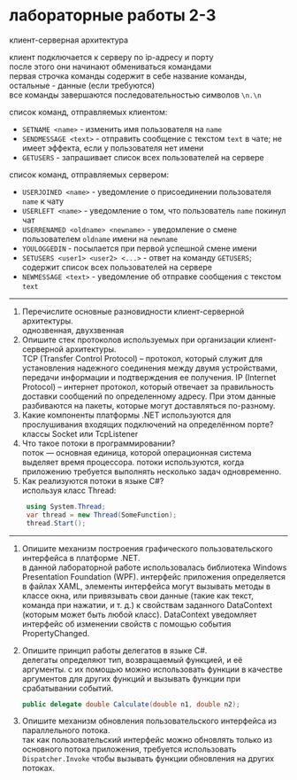 # лабораторные работы 2-3

клиент-серверная архитектура

клиент подключается к серверу по ip-адресу и порту  
после этого они начинают обмениваться командами  
первая строчка команды содержит в себе название команды, остальные - данные (если требуются)  
все команды завершаются последовательностью символов `\n.\n`

список команд, отправляемых клиентом:

- `SETNAME <name>` - изменить имя пользователя на `name`
- `SENDMESSAGE <text>` - отправить сообщение с текстом `text` в чате; не имеет эффекта, если у пользователя нет имени
- `GETUSERS` - запрашивает список всех пользователей на сервере

список команд, отправляемых сервером:

- `USERJOINED <name>` - уведомление о присоединении пользователя `name` к чату
- `USERLEFT <name>` - уведомление о том, что пользователь `name` покинул чат
- `USERRENAMED <oldname> <newname>` - уведомление о смене пользователем `oldname` имени на `newname`
- `YOULOGGEDIN` - посылается при первой успешной смене имени
- `SETUSERS <user1> <user2> <...>` - ответ на команду `GETUSERS`; содержит список всех пользователей на сервере
- `NEWMESSAGE <text>` - уведомление об отправке cообщения с текстом `text`

---

1. Перечислите основные разновидности клиент-серверной архитектуры.   
   однозвенная, двухзвенная
2. Опишите стек протоколов используемых при организации клиент-серверной архитектуры.  
   TCP (Transfer Control Protocol) –
   протокол, который служит для установления надежного соединения между двумя устройствами, передачи информации и
   подтверждения ее получения. IP (Internet Protocol) – интернет протокол, который отвечает за правильность доставки
   сообщений по определенному адресу. При этом данные разбиваются на пакеты, которые могут доставляться по-разному.
3. Какие компоненты платформы .NET используются для прослушивания входящих подключений на определённом порте?  
   классы Socket или TcpListener
4. Что такое потоки в программировании?  
   поток — основная единица, которой операционная система выделяет время процессора. потоки используются, когда приложению требуется выполнять несколько задач одновременно.
5. Как реализуются потоки в языке C#?  
   используя класс Thread:
   ```cs
    using System.Thread;
    var thread = new Thread(SomeFunction);
    thread.Start();
   ```

---

1. Опишите механизм построения графического пользовательского интерфейса в платформе .NET.  
   в данной лабораторной работе использовалась библиотека Windows Presentation Foundation (WPF). интерфейс приложения определяется в файлах XAML, элементы интерфейса могут вызывать методы в классе окна, или привязывать свои данные (такие как текст, команда при нажатии, и т. д.) к свойствам заданного DataContext (которым может быть любой класс). DataContext уведомляет интерфейс об изменении свойств с помощью события PropertyChanged.

2. Опишите принцип работы делегатов в языке C#.  
   делегаты определяют тип, возвращаемый функцией, и её аргументы. с их помощью можно использовать функции в качестве аргументов для других функций и вызывать функции при срабатывании событий.
    ```cs
    public delegate double Calculate(double n1, double n2);
    ```

3. Опишите механизм обновления пользовательского интерфейса из параллельного потока.  
   так как пользовательский интерфейс можно обновлять только из основного потока приложения, требуется использовать `Dispatcher.Invoke` чтобы вызывать функции обновления на других потоках.
